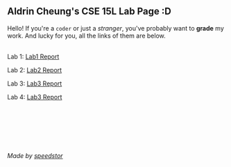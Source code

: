 ## Aldrin Cheung's CSE 15L Lab Page  :D
Hello! If you're a `coder` or just a *stranger*, you've probably want to **grade** my work. And lucky for you, all the links of them are below.
<br/>
<br/>

Lab 1: [Lab1 Report](./labs/lab-report-1-week-2.md)

Lab 2: [Lab2 Report](./labs/lab-report-2-week-4.md)

Lab 3: [Lab3 Report](./labs/lab-report-3-week-6.md)

Lab 4: [Lab3 Report](./labs/lab-report-4-week-8.md)



<br/>
<br/>
<br/>
<br/>
<br/>

###### Made by [speedstor](https://speedstor.net)
